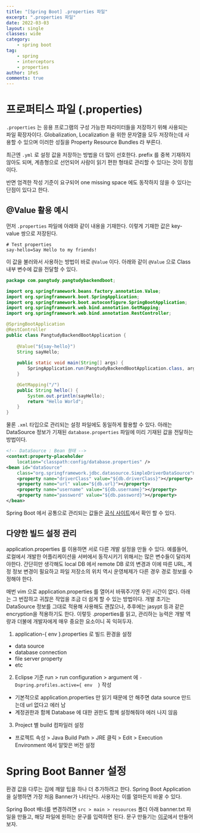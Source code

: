 ```yaml
---
title: "[Spring Boot] .properties 파일"
excerpt: ".properties 파일"
date: 2022-03-03
layout: single
classes: wide
category:
    - spring boot
tag:
    - spring
    - interceptors
    - properties
author: 1FeS
comments: true
---
```


# 프로퍼티스 파일 (.properties)

`.properties` 는 응용 프로그램의 구성 가능한 파라미터들을 저장하기 위해 사용되는 파일 확장자이다. Globalization, Localization 을 위한 문자열을 모두 저장하는데 사용할 수 있으며 이러한 성질을 Property Resource Bundles 라 부른다.

최근엔 `.yml` 로 설정 값을 저장하는 방법을 더 많이 선호한다. prefix 를 중복 기재하지 않아도 되며, 계층형으로 선언되어 사람이 읽기 편한 형태로 관리할 수 있다는 것이 장점이다.

반면 엄격한 작성 기준이 요구되어 one missing space 에도 동작하지 않을 수 있다는 단점이 있다고 한다.

## @Value 활용 예시

먼저 `.properties` 파일에 아래와 같이 내용을 기재한다. 이렇게 기재한 값은 key-value 쌍으로 저장된다.

```properties
# Test properties
say-hello=Say Hello to my friends!
```

이 값을 불러와서 사용하는 방법이 바로 `@Value` 이다. 아래와 같이 `@Value` 으로 Class 내부 변수에 값을 전달할 수 있다.

```java
package com.pangtudy.pangtudybackendboot;

import org.springframework.beans.factory.annotation.Value;
import org.springframework.boot.SpringApplication;
import org.springframework.boot.autoconfigure.SpringBootApplication;
import org.springframework.web.bind.annotation.GetMapping;
import org.springframework.web.bind.annotation.RestController;

@SpringBootApplication
@RestController
public class PangtudyBackendBootApplication {
	
	@Value("${say-hello}")
	String sayHello;
	
	public static void main(String[] args) {
		SpringApplication.run(PangtudyBackendBootApplication.class, args);
	}

	@GetMapping("/")
	public String hello() {
		System.out.println(sayHello);
		return "Hello World";
	}
}
```

물론 `.xml` 타입으로 관리되는 설정 파일에도 동일하게 활용할 수 있다. 아래는 DataSource 정보가 기재된 `database.properties` 파일에 미리 기재된 값을 전달하는 방법이다.

```xml
<!-- DataSource : Bean 형태 -->
<context:property-placeholder
    location="classpath:config/database.properties" />
<bean id="dataSource"
    class="org.springframework.jdbc.datasource.SimpleDriverDataSource">
    <property name="driverClass" value="${db.driverClass}"></property>
    <property name="url" value="${db.url}"></property>
    <property name="username" value="${db.username}"></property>
    <property name="password" value="${db.password}"></property>
</bean>
```

Spring Boot 에서 공통으로 관리되는 값들은 [공식 사이트](https://docs.spring.io/spring-boot/docs/current/reference/html/application-properties.html#appendix.application-properties)에서 확인 할 수 있다.

## 다양한 빌드 설정 관리

application.properties 를 이용하면 서로 다른 개발 설정을 만들 수 있다. 예를들어, 로컬에서 개발한 어플리케이션을 서버에서 동작시키기 위해서는 많은 변수들이 달라져야한다. 간단히만 생각해도 local DB 에서 remote DB 로의 변경과 이에 따른 URL, 계정 정보 변경이 필요하고 파일 저장소의 위치 역시 운영체제가 다른 경우 경로 정보를 수정해야 한다.

매번 vim 으로 application.properties 를 열어서 바꿔주기엔 우린 시간이 없다. 아래는 그 번잡하고 귀찮은 작업을 조금 더 쉽게 할 수 있는 방법이다. 개발 초기는 DataSource 정보를 그대로 적용해 사용해도 괜찮으나, 추후에는 jasypt 등과 같은 encryption을 적용하기도 한다. 이렇듯 .properties를 읽고, 관리하는 능력은 개발 역량과 더불에 개발자에게 매우 중요한 요소이니 꼭 익혀두자.

1. application-{ env }.properties 로 빌드 환경을 설정
  - data source
  - database connection
  - file server property
  - etc
2. Eclipse 기준 run > run configuration > argument 에 `-Dspring.profiles.active={ env  }` 작성
  - 기본적으로 application.properties 만 읽기 때문에 안 해주면 data source 만드는데 url 없다고 에러 남
  - 계정권한과 함께 Database 에 대한 권한도 함께 설정해줘야 에러 나지 않음
3. Project 별 build 컴파일러 설정
  - 프로젝트 속성 > Java Build Path > JRE 클릭 > Edit > Execution Environment 에서 알맞은 버전 설정



# Spring Boot Banner 설정

환경 값을 다루는 김에 깨알 팁을 하나 더 추가하려고 한다. Spring Boot Application을 실행하면 가장 처음 Banner가 나타난다. 사용자는 이를 얼마든지 바꿀 수 있다.

Spring Boot 배너를 변경하려면 `src > main > resources` 폴더 아래 banner.txt 파일을 만들고, 해당 파일에 원하는 문구를 입력하면 된다. 문구 만들기는 [이곳](http://patorjk.com/software/taag/#p=display&f=Graffiti&t=Type%20Something%20)에서 만들어보자.